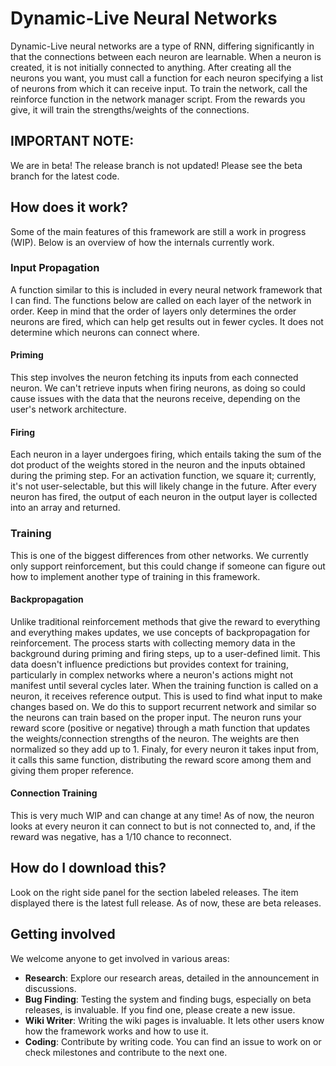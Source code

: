 # Dynamic-Live Neural Networks

Dynamic-Live neural networks are a type of RNN, differing significantly in that the connections between each neuron are learnable. When a neuron is created, it is not initially connected to anything. After creating all the neurons you want, you must call a function for each neuron specifying a list of neurons from which it can receive input. To train the network, call the reinforce function in the network manager script. From the rewards you give, it will train the strengths/weights of the connections.

## IMPORTANT NOTE:

We are in beta! The release branch is not updated! Please see the beta branch for the latest code.

## How does it work?

Some of the main features of this framework are still a work in progress (WIP). Below is an overview of how the internals currently work.

### Input Propagation

A function similar to this is included in every neural network framework that I can find. The functions below are called on each layer of the network in order. Keep in mind that the order of layers only determines the order neurons are fired, which can help get results out in fewer cycles. It does not determine which neurons can connect where.

#### Priming

This step involves the neuron fetching its inputs from each connected neuron. We can't retrieve inputs when firing neurons, as doing so could cause issues with the data that the neurons receive, depending on the user's network architecture.

#### Firing

Each neuron in a layer undergoes firing, which entails taking the sum of the dot product of the weights stored in the neuron and the inputs obtained during the priming step. For an activation function, we square it; currently, it's not user-selectable, but this will likely change in the future. After every neuron has fired, the output of each neuron in the output layer is collected into an array and returned.

### Training

This is one of the biggest differences from other networks. We currently only support reinforcement, but this could change if someone can figure out how to implement another type of training in this framework.

#### Backpropagation

Unlike traditional reinforcement methods that give the reward to everything and everything makes updates, we use concepts of backpropagation for reinforcement. The process starts with collecting memory data in the background during priming and firing steps, up to a user-defined limit. This data doesn't influence predictions but provides context for training, particularly in complex networks where a neuron's actions might not manifest until several cycles later. When the training function is called on a neuron, it receives reference output. This is used to find what input to make changes based on. We do this to support recurrent network and similar so the neurons can train based on the proper input. The neuron runs your reward score (positive or negative) through a math function that updates the weights/connection strengths of the neuron. The weights are then normalized so they add up to 1. Finaly, for every neuron it takes input from, it calls this same function, distributing the reward score among them and giving them proper reference.

#### Connection Training

This is very much WIP and can change at any time! As of now, the neuron looks at every neuron it can connect to but is not connected to, and, if the reward was negative, has a 1/10 chance to reconnect.

## How do I download this?

Look on the right side panel for the section labeled releases. The item displayed there is the latest full release. As of now, these are beta releases.

## Getting involved

We welcome anyone to get involved in various areas:

- **Research**: Explore our research areas, detailed in the announcement in discussions.
- **Bug Finding**: Testing the system and finding bugs, especially on beta releases, is invaluable. If you find one, please create a new issue.
- **Wiki Writer**: Writing the wiki pages is invaluable. It lets other users know how the framework works and how to use it.
- **Coding**: Contribute by writing code. You can find an issue to work on or check milestones and contribute to the next one.
